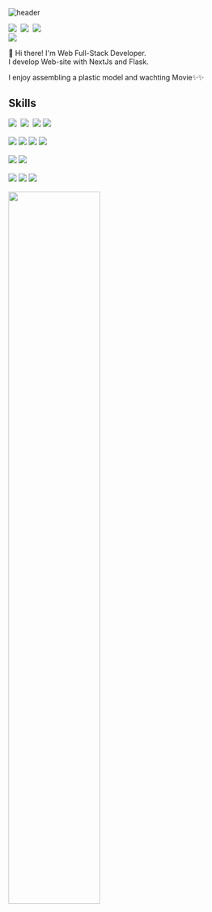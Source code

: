 
![header](https://capsule-render.vercel.app/api?type=waving&color=gradient&height=120&animation=fadeIn&section=footer&text=🚗🚘🚛&fontAlign=70)

<div>
  <a href="mailto:dlsdk0601@gmail.com" target="_blank"><img src="http://img.shields.io/badge/-dlsdk0601@gmail.com-EA4335?style=flat-square&logo=Gmail&logoColor=white"/></a>&nbsp;
  <a href="https://open.kakao.com/o/sD0a54Fd" target="_blank"><img src="http://img.shields.io/badge/-Kakao-FFCD00?style=flat-square&logo=KakaoTalk&logoColor=333"/></a>&nbsp;
  <a href="https://www.instagram.com/ina123211/" target="_blank"><img src="http://img.shields.io/badge/-dlsdk1232111-E4405F?style=flat-square&logo=Instagram&logoColor=white"/></a><br/>
  <a href="http://dlsdk0601.dothome.co.kr/work"><img src="http://img.shields.io/badge/-You can see my portfolio here!-1a73e8?style=flat-square&logo=Google Chrome&logoColor=white"/></a>
</div>

👋 Hi there! I'm Web Full-Stack Developer.
<br />
I develop Web-site with NextJs and Flask.

I enjoy assembling a plastic model and wachting Movie✨✨ 

<h2>Skills</h2> 
<div>
<img src="http://img.shields.io/badge/-HTML-E34F26?style=for-the-badge&logo=HTML5&logoColor=white"/>&nbsp;
<img src="http://img.shields.io/badge/-css-1572B6?style=for-the-badge&logo=css3&logoColor=white"/>&nbsp;
<img src="http://img.shields.io/badge/-Sass-CC6699?style=for-the-badge&logo=Sass&logoColor=white"/>
<img src="https://img.shields.io/badge/Tailwind CSS-06B6D4?style=for-the-badge&logo=Tailwind CSS&logoColor=white"/>
<br />
<br />
<img src="http://img.shields.io/badge/-JavaScript-F7DF1E?style=for-the-badge&logo=JavaScript&logoColor=333"/>
<img src="https://img.shields.io/badge/Typescript-3178C6?style=for-the-badge&logo=Typescript&logoColor=white"/>
<img src="http://img.shields.io/badge/-React-61DAFB?style=for-the-badge&logo=React&logoColor=333"/>
<img src="https://img.shields.io/badge/Next.js-000000?style=for-the-badge&logo=Next.js&logoColor=white"/>
  <br/>
  <br/>
<img src="https://img.shields.io/badge/Python-3776AB?style=for-the-badge&logo=Python&logoColor=white"/>
<img src="https://img.shields.io/badge/Flask-000000?style=for-the-badge&logo=flask&logoColor=white"/>
<br>
<br>
<img src="https://img.shields.io/badge/Node.js-339933?style=for-the-badge&logo=Node.js&logoColor=white"/>
<img src="https://img.shields.io/badge/Express-000000?style=for-the-badge&logo=Express&logoColor=white"/>
<img src="https://img.shields.io/badge/Nest.js-%23E0234E?style=for-the-badge&logo=nestjs&logoColor=white"/>
<br /> 
<br />

<a href="s">
  <img src="https://github-readme-stats.vercel.app/api?username=dlsdk0601&theme=tokyonight&show_icons=true" width="60%" />
</a>

<!--
**dlsdk0601/dlsdk0601** is a ✨ _special_ ✨ repository because its `README.md` (this file) appears on your GitHub profile.

Here are some ideas to get you started:

- 🔭 I’m currently working on ...
- 🌱 I’m currently learning ...
- 👯 I’m looking to collaborate on ...
- 🤔 I’m looking for help with ...
- 💬 Ask me about ...
- 📫 How to reach me: ...
- 😄 Pronouns: ...
- ⚡ Fun fact: ...
-->
